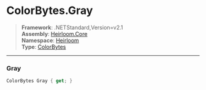 # ColorBytes.Gray

> **Framework**: .NETStandard,Version=v2.1  
> **Assembly**: [Heirloom.Core][0]  
> **Namespace**: [Heirloom][0]  
> **Type**: [ColorBytes][1]  

--------------------------------------------------------------------------------

### Gray

```cs
ColorBytes Gray { get; }
```

[0]: ../Heirloom.Core.md
[1]: Heirloom.ColorBytes.md
